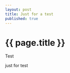 ```yaml
---
layout: post
title: Just for a test
published: true
---
```


{{ page.title }}
================

<p class="meta">Test</p>
just for test